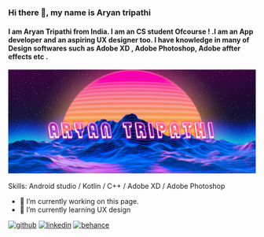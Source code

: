 
### Hi there 👋, my name is Aryan tripathi
#### I am Aryan Tripathi from India. I am an CS student Ofcourse ! .I am an App developer and an aspiring UX designer too. I have knowledge in many of Design softwares such as Adobe XD , Adobe Photoshop, Adobe affter effects etc .  
![I am Aryan Tripathi from India. I am an CS student Ofcourse ! .I am an aspiring UX designer and App developer too. I have knowledge in many of Design softwares such as Adobe XD , Adobe Photoshop, Adobe affter effects etc .  ](https://github.com/Aryan7058/Aryan7058/blob/main/github%20banner%20.jpg)


Skills: Android studio / Kotlin / C++ / Adobe XD / Adobe Photoshop

- 🔭 I’m currently working on this page. 
- 🌱 I’m currently learning UX design 


[<img src='https://cdn.jsdelivr.net/npm/simple-icons@3.0.1/icons/github.svg' alt='github' height='40'>](https://github.com/Aryan7058)  [<img src='https://cdn.jsdelivr.net/npm/simple-icons@3.0.1/icons/linkedin.svg' alt='linkedin' height='40'>](https://www.linkedin.com/in/https://www.linkedin.com/in/aryan-tripathi-56b852159//)  [<img src='https://cdn.jsdelivr.net/npm/simple-icons@3.0.1/icons/behance.svg' alt='behance' height='40'>](https://www.behance.net/aryantripathi1)  

